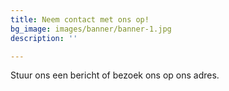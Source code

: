 ```yaml
---
title: Neem contact met ons op!
bg_image: images/banner/banner-1.jpg
description: ''

---
```

Stuur ons een bericht of bezoek ons op ons adres.